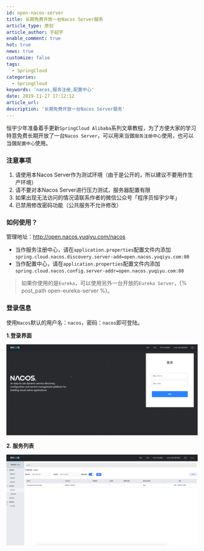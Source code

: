 ```yaml
---
id: open-nacos-server
title: 长期免费开放一台Nacos Server服务
article_type: 原创
article_author: 于起宇
enable_comment: true
hot: true
news: true
customize: false
tags:
  - SpringCloud
categories:
  - SpringCloud
keywords: 'nacos,服务注册,配置中心'
date: 2019-11-27 17:12:12
article_url:
description: '长期免费开放一台Nacos Server服务'
---
```

恒宇少年准备着手更新`SpringCloud Alibaba`系列文章教程，为了方便大家的学习特意免费长期开放了一台`Nacos Server`，可以用来当做`服务注册中心`使用，也可以当做`配置中心`使用。

<!--more-->

### 注意事项
1. 请使用本Nacos Server作为测试环境（由于是公开的，所以建议不要用作生产环境）
2. 请不要对本Nacos Server进行压力测试，服务器配置有限
3. 如果出现无法访问的情况请联系作者的微信公众号「程序员恒宇少年」
4. 已禁用修改密码功能（公共服务不允许修改）

### 如何使用？

管理地址：http://open.nacos.yuqiyu.com/nacos

- 当作服务注册中心，请在`application.properties`配置文件内添加`spring.cloud.nacos.discovery.server-add=open.nacos.yuqiyu.com:80`
- 当作配置中心，请在`application.properties`配置文件内添加`spring.cloud.nacos.config.server-addr=open.nacos.yuqiyu.com:80`

> 如果你使用的是`Eureka`，可以使用另外一台开放的`Eureka Server`，{% post_path open-eureka-server %}。

### 登录信息
使用`Nacos`默认的用户名：`nacos`，密码：`nacos`即可登陆。

**1.登录界面**

![](/images/post/open-nacos-server-1.png)

**2. 服务列表**

![](/images/post/open-nacos-server-2.png)

